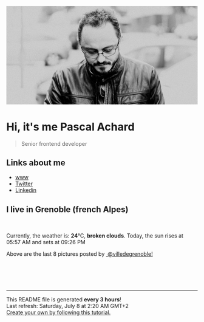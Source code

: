 ![Pascal Achard](./images/photo-pascal-achard.jpg)
# Hi, it's me Pascal Achard
> Senior frontend developer

## Links about me
- [www](https://www.pascal-achard.com)
- [Twitter](https://twitter.com/botmaster)
- [Linkedin](http://www.linkedin.com/in/pascal-achard)


## I live in Grenoble (french Alpes)
<img src="https://openweathermap.org/img/wn/04n@2x.png" alt="">

Currently, the weather is: **24**°C, **broken clouds**.
Today, the sun rises at 05:57 AM and sets at 09:26 PM

Above are the last 8 pictures posted by <a href="https://www.instagram.com/villedegrenoble/" target="_blank"><img alt="" src="https://upload.wikimedia.org/wikipedia/commons/thumb/e/e7/Instagram_logo_2016.svg/1024px-Instagram_logo_2016.svg.png" width="20"/> @villedegrenoble!</a>

<p style="display: flex; flex-wrap: wrap; gap: 20px;">
        <img src="https://cdn1.picuki.com/hosted-by-instagram/q/0exhNuNYnjBcaS3SYdxKjf8F2vJ1Wg9SZ60STLepjSVmIR1vLHOapZA0mpCl6yRxIwVgFDeSYzxl7IgtVVhRCT18PEbZTL2PSTdR7aibVufN0Dxj8JJklLs0L3AbZnOr88MkVQmYdSgIGaYDG7uo%7C%7CesJ+fjrcjcFrjOMNbRKmDdttdCwFahlza4lsfe4kx2xu5xncG114WNxahlw5OLUqQUCSKnjMcF6saR5UvoPjsBRpr2gmCG2GGM5b295BTGS9IjOkqg8iyDXdzQspjD3F+8EIU8hjl246j5mmJoDo6mYM5pM+MYH5%7C%7CSCREBBWmhm+jVBocW+xzTsSUGI%7C%7CgVRwGKOlf7kNPEu+8WgGtKbd%7C%7Ci7%7C%7CXLSOIHERIlpf3UqGcuCf2%7C%7CyNP6yCu9XmLt1FbV82Uq%7C%7C11OfY6TB4zI3CzAX1WCqKMdRYNnb+6GnzWTZhmDWolRuxJo=.jpeg" alt="" width="200"/>
        <img src="https://cdn1.picuki.com/hosted-by-instagram/q/0exhNuNYnjBcaS3SYdxKjf8F2vJ1Wg9SZ60STLepjSVmIR1vLHOapZA0mpCl6yRxIwVgFDeSYzxl7IguUl1WAj18PEbZTLKLSjdR7aieUujN0TJu%7C%7CJ9gkLs0LnwZZ3Gm88MkUgmYdSgIGaYDG7uo%7C%7CegT+OXucjcGoDuMNbdEkDdttdCwFahlza4lsfe4kx2xu5xncG114WNxahlw5OLUqQUCSKnjMcF6saR5UvoPjsBRpr2gmCG2GGM5b295BTGS9IjOkqg8iyDXdzQspjD3FO8EIU8hjl246j0miq4ahqyBZttc+MZgpfjxXzFBWmhm+jVBocW+xzTsSUGI%7C%7CgVRwGKOlf7kNPEu+8WgGtKbdt35+XfRUeT0PZZveHAEEcPyfXiPcPD7EflhvdNqN%7C%7CVP4Eu30wyeZunAxjI3CzAX1WCqL7AoG9nb+6GnzWTZhmDWolRuxJo=.jpeg" alt="" width="200"/>
        <img src="https://cdn1.picuki.com/hosted-by-instagram/q/0exhNuNYnjBcaS3SYdxKjf8F2vJ1Wg9SZ60STLepjSVmIR1vLHOapZA0mpCl6yRxIwVgFDeSYzxl7IooVF9RCz18PEbeTLGJRDdR5qifXOrN1TVj9p9pnLkxLnMbZnan8MEvVAmYdSgIGaYDG7uo%7C%7CesJ+f%7C%7CqcjcEozGMNbVHmjdttdCwFahlza4lsfe4kx2xu5xncG114WNxahlw5OLUqQUCSKnjMcF6saR5UvoPjsBRpr2gmCG2GGM5b295BTGS9IjOkqg8iyDXdzQspjD3Hu8EIU8hjl246gFhu7ks25ypIb5E+MZ14anwY25BWmhm+jVBocW+xzTsSUGI%7C%7CgVRwGKOlf7kNPEu+8WgGtKbd%7C%7C+69nTta7rJGeJVUngbFK3GZlTKE8O5LZBcw7pfLvZF%7C%7CUSlpSuIeLL4%7C%7CgQ3CzAX1WCqKcRRE6Tb+6GnzWTZhmDWolRuxJo=.jpeg" alt="" width="200"/>
        <img src="https://cdn1.picuki.com/hosted-by-instagram/q/0exhNuNYnjBcaS3SYdxKjf8F2vJ1Wg9SZ60STLepjSVmIR1vLHOapZA0mpCl6yRxIwVgFDeSYzxl7IguUFxXDz18PEbeTLaOTjpW66+fVOfN1TBm8Z5ok700KnAcZ3Gs9cYvXAmYdSgIGaYDG7uo%7C%7CesJ+f%7C%7CqcjcEozGMNbVHmjdttdCwFahlza4lsfe4kx2xu5xncG114WNxahlw5OLUqQUCSKnjMcF6saR5UvoPjsBRpr2gmCG2GGM5b295BTGS9IjOkqg8iyDXdzQspjD3F+8EIU8hjl246iw0goEKp46xGdx6+MYHt6nbGklBWmhm+jVBocW+xzTsSUGI%7C%7CgVRwGKOlf7kNPEu+8WgGtKbd4rExQPwXZPvI4gBbF45Ltv5Xw7JC6ecEPlRxsZnEfof4kud4xLoYOf2yCI3CzAX1WCqKMsnGqzb+6GnzWTZhmDWolRuxJo=.jpeg" alt="" width="200"/>
        <img src="https://cdn1.picuki.com/hosted-by-instagram/q/0exhNuNYnjBcaS3SYdxKjf8F2vJ1Wg9SZ60STLepjSVmIR1vLHOapZA0mpCl6yRxIwVgFDeSYzxl4ogiUF9ZAj18PEXZSbyBRTdc6q2cVOvN0TJl9Zdjlb81JHcdbHOr%7C%7CssvUAmYdSgIGaYDG7uo%7C%7CesJ+fjrcjcFrjOMNbRKmDdttdCwFahlza4lsfe4kx2xu5xncG114WNxahlw5OLUqQUCSKnjMcF6saR5UvoPjsBRpr2gmCG2GGM5b295BTGS9IjOkqg8iyDXdzQspjD3F+8EIU8hjl246iYUgbM%7C%7CipG1EKU5+MZgi4LcXmJBWmhm+jVBocW+xzTsSUGI%7C%7CgVRwGKOlf7kNPEu+8WgGtKbdPH5gTHSfriMBOJ8f24YGt%7C%7CYBAjQI+esA8pqkZheC6tex0uQwi2oUOD83SI3CzAX1WCqKMonFqTb+6GnzWTZhmDWolRuxJo=.jpeg" alt="" width="200"/>
        <img src="https://cdn1.picuki.com/hosted-by-instagram/q/0exhNuNYnjBcaS3SYdxKjf8F2vJ1Wg9SZ60STLepjSVmIR1vLHOapZA0mpCl6yRxIwVgFDeSYzxl44oqUVtWDj18PEXdSrCPTD1W76yZUujN0Dxv%7C%7CJVgkr4wKXMdZHCn98ovXAmYdSgIGaYDG7uo+qhT5aGuO1lQpTb9d7JGmC4E5ZObS6olhMF4pJ2Jg3Tt%7C%7C9kiJzJE5m4vMAQrptqO52hEX%7C%7CD+O8BnsaBwVLYBxMQK5qnRlSaHEmw+Jj8uRHagtIj+kOYA2BPCTTQi9kegCoY8DnRTsl2t5Cd3t4gj1aSNBdxuiekZkIH2bSAEXG428Fk71pu1ynOdV0Gv%7C%7CkV523SEzpCkW8Q+i4fFKqSEfsHP%7C%7CSnobJThMYRjcXxZJrHdZkbpcdq6JukfmY4SSqxv83iR0SX7S7734wB4AGgSgWfeWMQ=.jpeg" alt="" width="200"/>
        <img src="https://cdn1.picuki.com/hosted-by-instagram/q/0exhNuNYnjBcaS3SYdxKjf8F2vJ1Wg9SZ60STLepjSVmIR1vLHOapZA0mpCl6yRxIwVgFDeSYzxl4oIvUV9YDz18PEXdS7KNSDpR6qibVenN1DFk8pdplb01KHQfZnOp8MosXAmYdSgIGaYDG7uo%7C%7CesJ+fjrcjcFrjOMNbRKmDdttdCwFahlza4lsfe4kx2xu5xncG114WNxahlw5OLUqQUCSKnjMcF6saR5UvoPjsBRpr2gmCG2GGM5b295BTGS9IjOkqg8iyDXdzQspjD3F+8EIU8hjl246hpopbUastyzDpk1+MZgsI3SAU1BWmhm+jVBocW+xzTsSUGI%7C%7CgVRwGKOlf7kNPEu+8WgGtKbdILx6zmYYr31NbptTTcLF8WGS07XBcC0LJ9Tvb4cUdd3g1Tt%7C%7CSueZI%7C%7Cu+xQ3CzAX1WCqKcchEdzb+6GnzWTZhmDWolRuxJo=.jpeg" alt="" width="200"/>
        <img src="https://cdn1.picuki.com/hosted-by-instagram/q/0exhNuNYnjBcaS3SYdxKjf8F2vJ1Wg5SZ60STLepjSVmIR1vLHOapZA0mpCl6yRxIwVgFDeSYzxl4oooUlVUCj1%7C%7CNU3WQLWOTz1X7aicU+vN1DNg9Z5ok7k0JHwbYHWr9cAoVwmYdSgIGaYDG7uo%7C%7CesJ+fjrcjcFrjOMNbRKmDdttdCwFahlza4lsfe4kx2xu5xncG114WNxahlw5OLUqQUCSKnjMcF6saR5UvoPjsBRprygmCG2GGM5b295BTGS9IjOkqg8iyDXdzQspjD3Ee8EIU8hjl246j8rvag8itauBaxi+MZgjo3UVnxBWmhm+jVBocW+xzTsSUGI%7C%7CgVRwGKOlf7kNPEu+8WgGtKbdozj+XTZVqiHMKxADXgXLqnhZW%7C%7CJKNucId9QhZhdPdZ7012S3lexeLPT+wQ3CzAX1WCqKcspF9nb+6GnzWTZhmDWolRuxJo=.jpeg" alt="" width="200"/>
</p>

------------
<p>This README file is generated <b>every 3 hours</b>!
    <br />Last refresh: Saturday, July 8 at 2:20 AM GMT+2
    <br /><a href="https://medium.com/@th.guibert/how-to-create-a-self-updating-readme-md-for-your-github-profile-f8b05744ca91">Create your own by following this tutorial.</a>
</p>
<p><a href="https://github.com/botmaster/botmaster/actions/workflows/main.yaml"><img alt="" src="https://github.com/botmaster/botmaster/actions/workflows/main.yaml/badge.svg" /></a></p>

